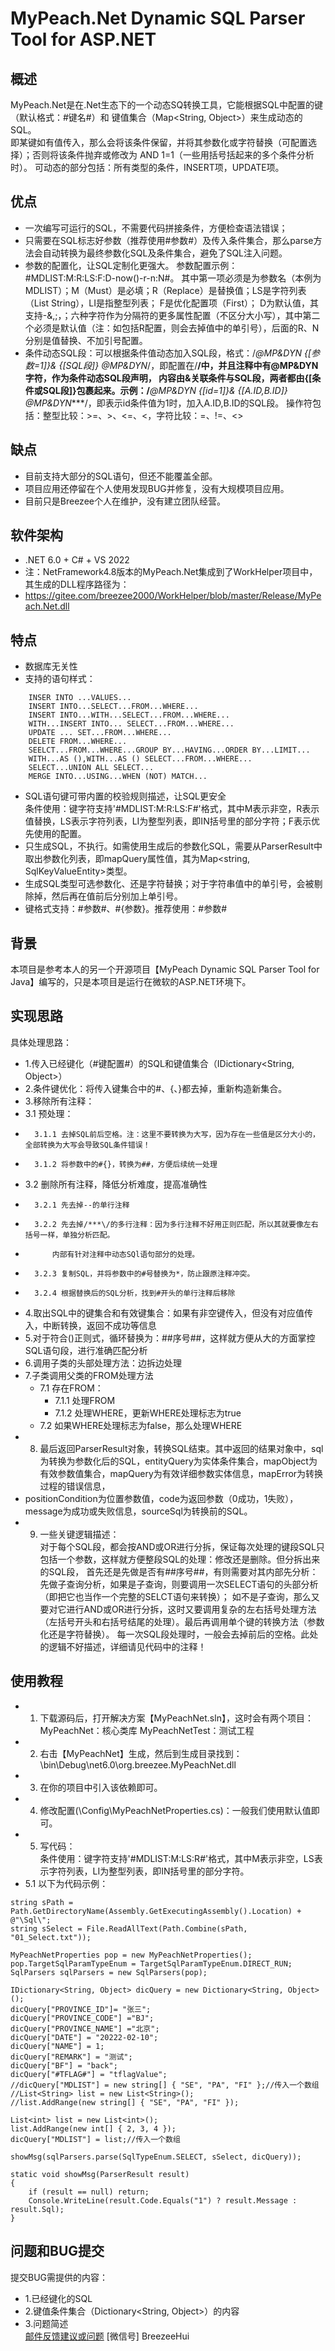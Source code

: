 # MyPeach.Net Dynamic SQL Parser Tool for ASP.NET

## 概述
MyPeach.Net是在.Net生态下的一个动态SQ转换工具，它能根据SQL中配置的键（默认格式：#键名#）和 键值集合（Map<String, Object>）来生成动态的SQL。  
即某键如有值传入，那么会将该条件保留，并将其参数化或字符替换（可配置选择）；否则将该条件抛弃或修改为 AND 1=1（一些用括号括起来的多个条件分析时）。
可动态的部分包括：所有类型的条件，INSERT项，UPDATE项。
## 优点
* 一次编写可运行的SQL，不需要代码拼接条件，方便检查语法错误；
* 只需要在SQL标志好参数（推荐使用#参数#）及传入条件集合，那么parse方法会自动转换为最终参数化SQL及条件集合，避免了SQL注入问题。
* 参数的配置化，让SQL定制化更强大。 参数配置示例：#MDLIST:M:R:LS:F:D-now()-r-n:N#。
  其中第一项必须是为参数名（本例为MDLIST）；M（Must）是必填；R（Replace）是替换值；LS是字符列表（List String），LI是指整型列表； F是优化配置项（First）；
  D为默认值，其支持-&,;，；六种字符作为分隔符的更多属性配置（不区分大小写），其中第二个必须是默认值（注：如包括R配置，则会去掉值中的单引号），后面的R、N分别是值替换、不加引号配置。
* 条件动态SQL段：可以根据条件值动态加入SQL段，格式：/*@MP&DYN {[参数=1]}& {[SQL段]}  @MP&DYN*/，即配置在/**/中，并且注释中有@MP&DYN字符，作为条件动态SQL段声明，
  内容由&关联条件与SQL段，两者都由{[条件或SQL段]}包裹起来。示例：/***@MP&DYN {[id=1]}& {[A.ID,B.ID]}  @MP&DYN****/，即表示id条件值为1时，加入A.ID,B.ID的SQL段。
  操作符包括：整型比较：>=、>、<=、<，字符比较：=、!=、<>
## 缺点
* 目前支持大部分的SQL语句，但还不能覆盖全部。
* 项目应用还停留在个人使用发现BUG并修复，没有大规模项目应用。
* 目前只是Breezee个人在维护，没有建立团队经营。

## 软件架构
* .NET 6.0 + C# + VS 2022
* 注：NetFramework4.8版本的MyPeach.Net集成到了WorkHelper项目中，其生成的DLL程序路径为：
* https://gitee.com/breezee2000/WorkHelper/blob/master/Release/MyPeach.Net.dll
## 特点
* 数据库无关性
* 支持的语句样式：
```
    INSER INTO ...VALUES... 
    INSERT INTO...SELECT...FROM...WHERE... 
    INSERT INTO...WITH...SELECT...FROM...WHERE... 
    WITH...INSERT INTO... SELECT...FROM...WHERE... 
    UPDATE ... SET...FROM...WHERE...  
    DELETE FROM...WHERE...  
    SEELCT...FROM...WHERE...GROUP BY...HAVING...ORDER BY...LIMIT...  
    WITH...AS (),WITH...AS () SELECT...FROM...WHERE...
    SELECT...UNION ALL SELECT... 
    MERGE INTO...USING...WHEN (NOT) MATCH...
```
* SQL语句键可带内置的校验规则描述，让SQL更安全  
  条件使用：键字符支持'#MDLIST:M:R:LS:F#'格式，其中M表示非空，R表示值替换，LS表示字符列表，LI为整型列表，即IN括号里的部分字符；F表示优先使用的配置。  
* 只生成SQL，不执行。如需使用生成后的参数化SQL，需要从ParserResult中取出参数化列表，即mapQuery属性值，其为Map<string, SqlKeyValueEntity>类型。  
* 生成SQL类型可选参数化、还是字符替换；对于字符串值中的单引号，会被剔除掉，然后再在值前后分别加上单引号。
* 键格式支持：#参数#、#{参数}。推荐使用：#参数#
## 背景
本项目是参考本人的另一个开源项目【MyPeach Dynamic SQL Parser Tool for Java】编写的，只是本项目是运行在微软的ASP.NET环境下。

## 实现思路
具体处理思路：
* 1.传入已经键化（#键配置#）的SQL和键值集合（IDictionary<String, Object>）
* 2.条件键优化：将传入键集合中的#、{、}都去掉，重新构造新集合。
* 3.移除所有注释：
*   3.1 预处理：
*       3.1.1 去掉SQL前后空格。注：这里不要转换为大写，因为存在一些值是区分大小的，全部转换为大写会导致SQL条件错误！
*       3.1.2 将参数中的#{}，转换为##，方便后续统一处理
*   3.2 删除所有注释，降低分析难度，提高准确性
*       3.2.1 先去掉--的单行注释
*       3.2.2 先去掉/***\/的多行注释：因为多行注释不好用正则匹配，所以其就要像左右括号一样，单独分析匹配。
*           内部有针对注释中动态SQl语句部分的处理。
*       3.2.3 复制SQL，并将参数中的#号替换为*，防止跟原注释冲突。
*       3.2.4 根据替换后的SQL分析，找到#开头的单行注释后移除
* 4.取出SQL中的键集合和有效键集合：如果有非空键传入，但没有对应值传入，中断转换，返回不成功等信息
* 5.对于符合()正则式，循环替换为：##序号##，这样就方便从大的方面掌控SQL语句段，进行准确匹配分析
* 6.调用子类的头部处理方法：边拆边处理  
* 7.子类调用父类的FROM处理方法
  * 7.1 存在FROM：  
    * 7.1.1 处理FROM  
    * 7.1.2 处理WHERE，更新WHERE处理标志为true  
  * 7.2 如果WHERE处理标志为false，那么处理WHERE  
* 8. 最后返回ParserResult对象，转换SQL结束。其中返回的结果对象中，sql为转换为参数化后的SQL，entityQuery为实体条件集合，mapObject为有效参数值集合，mapQuery为有效详细参数实体信息，mapError为转换过程的错误信息，
*    positionCondition为位置参数值，code为返回参数（0成功，1失败），message为成功或失败信息，sourceSql为转换前的SQL。
* 9. 一些关键逻辑描述：  
   对于每个SQL段，都会按AND或OR进行分拆，保证每次处理的键段SQL只包括一个参数，这样就方便整段SQL的处理：修改还是删除。但分拆出来的SQL段， 
   首先还是先做是否有##序号##，有则需要对其内部先分析：先做子查询分析，如果是子查询，则要调用一次SELECT语句的头部分析（即把它也当作一个完整的SELCT语句来转换）；
   如不是子查询，那么又要对它进行AND或OR进行分拆，这时又要调用复杂的左右括号处理方法（左括号开头和右括号结尾的处理）。最后再调用单个键的转换方法（参数化还是字符替换）。
   每一次SQL段处理时，一般会去掉前后的空格。此处的逻辑不好描述，详细请见代码中的注释！

## 使用教程
* 1. 下载源码后，打开解决方案【MyPeachNet.sln】，这时会有两个项目：
     MyPeachNet：核心类库
     MyPeachNetTest：测试工程
* 2. 右击【MyPeachNet】生成，然后到生成目录找到：
     \bin\Debug\net6.0\org.breezee.MyPeachNet.dll
* 3. 在你的项目中引入该依赖即可。  
* 4. 修改配置(\Config\MyPeachNetProperties.cs)：一般我们使用默认值即可。
* 5. 写代码：  
     条件使用：键字符支持'#MDLIST:M:LS:R#'格式，其中M表示非空，LS表示字符列表，LI为整型列表，即IN括号里的部分字符。
* 5.1 以下为代码示例：
```
string sPath = Path.GetDirectoryName(Assembly.GetExecutingAssembly().Location) + @"\Sql\";
string sSelect = File.ReadAllText(Path.Combine(sPath, "01_Select.txt"));

MyPeachNetProperties pop = new MyPeachNetProperties();
pop.TargetSqlParamTypeEnum = TargetSqlParamTypeEnum.DIRECT_RUN;
SqlParsers sqlParsers = new SqlParsers(pop);

IDictionary<String, Object> dicQuery = new Dictionary<String, Object>();
dicQuery["PROVINCE_ID"]= "张三";
dicQuery["PROVINCE_CODE"] ="BJ";
dicQuery["PROVINCE_NAME"] ="北京";
dicQuery["DATE"] = "20222-02-10";
dicQuery["NAME"] = 1;
dicQuery["REMARK"] = "测试";
dicQuery["BF"] = "back";
dicQuery["#TFLAG#"] = "tflagValue";
//dicQuery["MDLIST"] = new string[] { "SE", "PA", "FI" };//传入一个数组
//List<String> list = new List<String>();
//list.AddRange(new string[] { "SE", "PA", "FI" });

List<int> list = new List<int>();
list.AddRange(new int[] { 2, 3, 4 });
dicQuery["MDLIST"] = list;//传入一个数组

showMsg(sqlParsers.parse(SqlTypeEnum.SELECT, sSelect, dicQuery));

static void showMsg(ParserResult result)
{
    if (result == null) return;
    Console.WriteLine(result.Code.Equals("1") ? result.Message : result.Sql);
}
````

## 问题和BUG提交
提交BUG需提供的内容：
* 1.已经键化的SQL
* 2.键值条件集合（Dictionary<String, Object>）的内容
* 3.问题简述  
  [邮件反馈建议或问题](guo7892000@126.com)
  [微信号] BreezeeHui